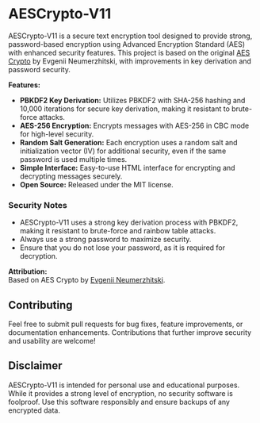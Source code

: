 # AESCrypto-V11

AESCrypto-V11 is a secure text encryption tool designed to provide strong, password-based encryption using Advanced Encryption Standard (AES) with enhanced security features. This project is based on the original [AES Crypto](https://aescrypto.com) by Evgenii Neumerzhitski, with improvements in key derivation and password security. 

**Features:**
- **PBKDF2 Key Derivation:** Utilizes PBKDF2 with SHA-256 hashing and 10,000 iterations for secure key derivation, making it resistant to brute-force attacks.
- **AES-256 Encryption:** Encrypts messages with AES-256 in CBC mode for high-level security.
- **Random Salt Generation:** Each encryption uses a random salt and initialization vector (IV) for additional security, even if the same password is used multiple times.
- **Simple Interface:** Easy-to-use HTML interface for encrypting and decrypting messages securely.
- **Open Source:** Released under the MIT license.

### Security Notes

- AESCrypto-V11 uses a strong key derivation process with PBKDF2, making it resistant to brute-force and rainbow table attacks.
- Always use a strong password to maximize security.
- Ensure that you do not lose your password, as it is required for decryption.

**Attribution:**  
Based on AES Crypto by [Evgenii Neumerzhitski](https://aescrypto.com).

## Contributing

Feel free to submit pull requests for bug fixes, feature improvements, or documentation enhancements. Contributions that further improve security and usability are welcome!

## Disclaimer

AESCrypto-V11 is intended for personal use and educational purposes. While it provides a strong level of encryption, no security software is foolproof. Use this software responsibly and ensure backups of any encrypted data.
